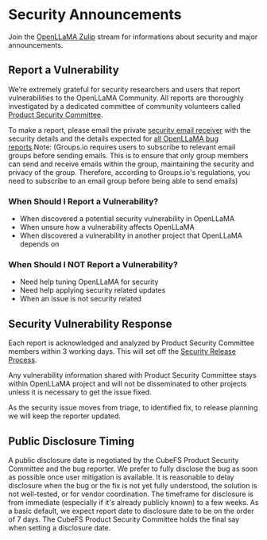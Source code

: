 # Security Announcements

Join the [OpenLLaMA Zulip](https://openllama.zulipchat.com/#narrow/stream/432302-general/topic/security) stream for informations about security and major announcements.

## Report a Vulnerability

We’re extremely grateful for security researchers and users that report vulnerabilities to the OpenLLaMA Community. All reports are thoroughly investigated by a dedicated committee of community volunteers called [Product Security Committee](./security/security-release-process.md#product-security-committee).

To make a report, please email the private [security email receiver](mailto:general.3de16ce3badd55db94780998fb730993.show-sender@streams.zulipchat.com) with the security details and the details expected for [all OpenLLaMA bug reports](https://github.com/ComputeIO/OpenLLaMA/blob/master/CONTRIBUTING.md#bug-reports).Note: (Groups.io requires users to subscribe to relevant email groups before sending emails. This is to ensure that only group members can send and receive emails within the group, maintaining the security and privacy of the group. Therefore, according to Groups.io's regulations, you need to subscribe to an email group before being able to send emails)

### When Should I Report a Vulnerability?

- When discovered a potential security vulnerability in OpenLLaMA 
- When unsure how a vulnerability affects OpenLLaMA
- When discovered a vulnerability in another project that OpenLLaMA depends on

### When Should I NOT Report a Vulnerability?

- Need help tuning OpenLLaMA for security
- Need help applying security related updates
- When an issue is not security related

## Security Vulnerability Response

Each report is acknowledged and analyzed by Product Security Committee members within 3 working days. This will set off the [Security Release Process](./security/security-release-process.md).

Any vulnerability information shared with Product Security Committee stays within OpenLLaMA project and will not be disseminated to other projects unless it is necessary to get the issue fixed.

As the security issue moves from triage, to identified fix, to release planning we will keep the reporter updated.

## Public Disclosure Timing

A public disclosure date is negotiated by the CubeFS Product Security Committee and the bug reporter. We prefer to fully disclose the bug as soon as possible once user mitigation is available. It is reasonable to delay disclosure when the bug or the fix is not yet fully understood, the solution is not well-tested, or for vendor coordination. The timeframe for disclosure is from immediate (especially if it's already publicly known) to a few weeks. As a basic default, we expect report date to disclosure date to be on the order of 7 days. The CubeFS Product Security Committee holds the final say when setting a disclosure date.
